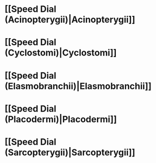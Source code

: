 # [[Speed Dial (Acinopterygii)|Acinopterygii]]
# [[Speed Dial (Cyclostomi)|Cyclostomi]]
# [[Speed Dial (Elasmobranchii)|Elasmobranchii]]
# [[Speed Dial (Placodermi)|Placodermi]]
# [[Speed Dial (Sarcopterygii)|Sarcopterygii]]